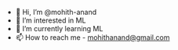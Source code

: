 - 👋 Hi, I’m @mohith-anand
- 👀 I’m interested in ML
- 🌱 I’m currently learning ML
- 📫 How to reach me - mohithanand@gmail.com

<!---
mohith-anand/mohith-anand is a ✨ special ✨ repository because its `README.md` (this file) appears on your GitHub profile.
You can click the Preview link to take a look at your changes.
--->
